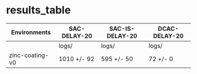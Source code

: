 # results_table
| Environments  |SAC-DELAY-20|SAC-IS-DELAY-20|DCAC-DELAY-20|
|---------------|------------|---------------|-------------|
|               |logs/       |logs/          |logs/        |
|zinc-coating-v0|1010 +/- 92 |595 +/- 50     |72 +/- 0     |
